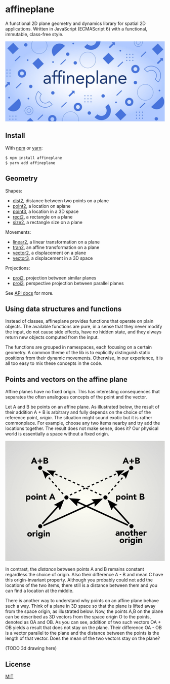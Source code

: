 # affineplane

A functional 2D plane geometry and dynamics library for spatial 2D applications. Written in JavaScript (ECMAScript 6) with a functional, immutable, class-free style.

![affineplane social banner](docs/affineplane-social-banner.jpg)

## Install

With [npm](https://www.npmjs.com/package/affineplane) or [yarn](https://yarnpkg.com/en/package/affineplane):

    $ npm install affineplane
    $ yarn add affineplane

## Geometry

Shapes:

- [dist2](docs/API.md#affineplanedist2), distance between two points on a plane
- [point2](docs/API.md#affineplanepoint2), a location on aplane
- [point3](docs/API.md#affineplanepoint3), a location in a 3D space
- [rect2](docs/API.md#affineplanerect2), a rectangle on a plane
- [size2](docs/API.md#affineplanesize2), a rectangle size on a plane

Movements:

- [linear2](docs/API.md#affineplanelinear2), a linear transformation on a plane
- [tran2](docs/API.md#affineplanetran2), an affine transformation on a plane
- [vector2](docs/API.md#affineplanevector2), a displacement on a plane
- [vector3](docs/API.md#affineplanevector2), a displacement in a 3D space

Projections:

- [proj2](docs/API.md#affineplaneproj2), projection between similar planes
- [proj3](docs/API.md#affineplaneproj3), perspective projection between parallel planes

See [API docs](docs/API.md) for more.

## Using data structures and functions

Instead of classes, affineplane provides functions that operate on plain objects. The available functions are pure, in a sense that they never modify the input, do not cause side effects, have no hidden state, and they always return new objects computed from the input.

The functions are grouped in namespaces, each focusing on a certain geometry. A common theme of the lib is to explicitly distinguish static positions from their dynamic movements. Otherwise, in our experience, it is all too easy to mix these concepts in the code.

## Points and vectors on the affine plane

Affine planes have no fixed origin. This has interesting consequences that separates the often analogous concepts of the point and the vector.

Let A and B be points on an affine plane. As illustrated below, the result of their addition A + B is arbitrary and fully depends on the choice of the reference point, *origin*. The situation might sound exotic but it is rather commonplace. For example, choose any two items nearby and try add the locations together. The result does not make sense, does it? Our physical world is essentially a space without a fixed origin.

![Different origins yield different vector sum](docs/origin-dependent-sum-2d.png)

In contrast, the *distance* between points A and B remains constant regardless the choice of origin. Also their difference A - B and mean C have this origin-invariant property. Although you probably could not add the locations of the two items, there still is a distance between them and you can find a location at the middle.

There is another way to understand why points on an affine plane behave such a way. Think of a plane in 3D space so that the plane is lifted away from the space origin, as illustrated below. Now, the points A,B on the plane can be described as 3D vectors from the space origin O to the points, denoted as OA and OB. As you can see, addition of two such vectors OA + OB yields a result that does not stay on the plane. Their difference OA - OB is a vector parallel to the plane and the distance between the points is the length of that vector. Does the mean of the two vectors stay on the plane?

(TODO 3d drawing here)

## License

[MIT](LICENSE)
